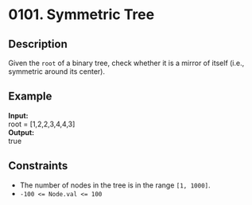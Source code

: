 # 0101. Symmetric Tree

## Description

Given the `root` of a binary tree, check whether it is a mirror of itself (i.e., symmetric around its center).

## Example

**Input:**  
root = [1,2,2,3,4,4,3]
<br>
**Output:**
<br>
true
<br>

## Constraints

- The number of nodes in the tree is in the range `[1, 1000]`.
- `-100 <= Node.val <= 100`